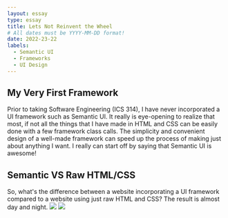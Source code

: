```yaml
---
layout: essay
type: essay
title: Lets Not Reinvent the Wheel
# All dates must be YYYY-MM-DD format!
date: 2022-23-22
labels:
  - Semantic UI
  - Frameworks
  - UI Design
---
```


## My Very First Framework

Prior to taking Software Engineering (ICS 314), I have never incorporated a UI framework such as Semantic UI. It really is eye-opening to realize that most, if not all the things that I have made in HTML and CSS can be easily done with a few framework class calls. The simplicity and convenient design of a well-made framework can speed up the process of making just about anything I want. I really can start off by saying that Semantic UI is awesome! 

## Semantic VS Raw HTML/CSS

So, what's the difference between a website incorporating a UI framework compared to a website using just raw HTML and CSS? The result is almost day and night.
<img src="raw-html-css.png">
<img src="semantic.png">
